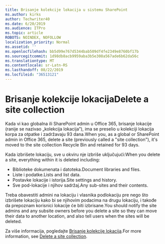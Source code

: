 ```yaml
---
title: Brisanje kolekcije lokacija u sistemu SharePoint
ms.author: kirks
author: Techwriter40
ms.date: 6/20/2019
ms.audience: ITPro
ms.topic: article
ROBOTS: NOINDEX, NOFOLLOW
localization_priority: Normal
ms.assetid: ''
ms.openlocfilehash: bb5d99e767d5344bab509df4fe2349e8760bf17b
ms.sourcegitcommit: 1d98db8acb9959aba3b5e308a567ade6b62da56c
ms.translationtype: MT
ms.contentlocale: sr-Latn-RS
ms.lasthandoff: 08/22/2019
ms.locfileid: "36513121"
---
```

# <a name="delete-a-site-collection"></a><span data-ttu-id="fa98d-102">Brisanje kolekcije lokacija</span><span class="sxs-lookup"><span data-stu-id="fa98d-102">Delete a site collection</span></span>

<span data-ttu-id="fa98d-103">Kada vi kao globalna ili SharePoint admin u Office 365, brisanje lokacije (ranije se nazivao „kolekcija lokacija”), ima se preselio u kolekciji lokacija korpa za otpatke i zadržavaju 93 dana.</span><span class="sxs-lookup"><span data-stu-id="fa98d-103">When you, as a global or SharePoint admin in Office 365, delete a site (previously called a "site collection"), it's moved to the site collection Recycle Bin and retained for 93 days.</span></span> 

<span data-ttu-id="fa98d-104">Kada izbrišete lokaciju, sve u okviru nje izbriše uključujući:</span><span class="sxs-lookup"><span data-stu-id="fa98d-104">When you delete a site, everything within it is deleted including:</span></span>

- <span data-ttu-id="fa98d-105">Biblioteke dokumenata i datoteka.</span><span class="sxs-lookup"><span data-stu-id="fa98d-105">Document libraries and files.</span></span>
- <span data-ttu-id="fa98d-106">Liste i podatke.</span><span class="sxs-lookup"><span data-stu-id="fa98d-106">Lists and list data.</span></span>
- <span data-ttu-id="fa98d-107">Postavke lokacije i istorija.</span><span class="sxs-lookup"><span data-stu-id="fa98d-107">Site settings and history.</span></span>
- <span data-ttu-id="fa98d-108">Sve pod-lokacije i njihov sadržaj.</span><span class="sxs-lookup"><span data-stu-id="fa98d-108">Any sub-sites and their contents.</span></span>

<span data-ttu-id="fa98d-109">Treba obavestiti admini na lokaciju i vlasnika podlokaciju pre nego što izbrišete lokaciju kako bi se njihovim podacima na drugu lokaciju, i takođe da prepoznam korisnici lokacije će biti izbrisane.</span><span class="sxs-lookup"><span data-stu-id="fa98d-109">You should notify the site admins and any subsite owners before you delete a site so they can move their data to another location, and also tell users when the sites will be deleted.</span></span> 

<span data-ttu-id="fa98d-110">Za više informacija, pogledajte [Brisanje kolekcije lokacija](https://docs.microsoft.com/sharepoint/delete-site-collection).</span><span class="sxs-lookup"><span data-stu-id="fa98d-110">For more information, see [Delete a site collection](https://docs.microsoft.com/sharepoint/delete-site-collection).</span></span> 